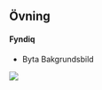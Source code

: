 ##  Övning
#### Fyndiq

- Byta Bakgrundsbild

<img src="http://f.cl.ly/items/2U3g3p0v3G1O3u0L2N31/Image%202015-06-04%20at%2010.36.15%20pm.png" style="border: 0 solid #eee; box-shadow: none; background: none;" />

<!-- Lösning: `$('body').css('background', 'red');` -->
